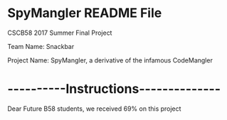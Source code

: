 # SpyMangler README File
CSCB58 2017 Summer Final Project

Team Name: Snackbar

Project Name: SpyMangler, a derivative of the infamous CodeMangler
# ----------Instructions--------------
Dear Future B58 students, we received 69% on this project

